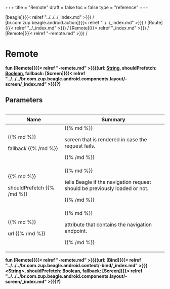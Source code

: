 +++
title = "Remote"
draft = false
toc = false
type = "reference"
+++

[beagle]({{< relref "../../../_index.md" >}}) / [br.com.zup.beagle.android.action]({{< relref "../../_index.md" >}}) / [Route]({{< relref "../_index.md" >}}) / [Remote]({{< relref "_index.md" >}}) / [Remote]({{< relref "-remote.md" >}}) / 



# Remote  
  
<b><b>fun [Remote]({{< relref "-remote.md" >}})(url: [String](https://kotlinlang.org/api/latest/jvm/stdlib/kotlin/-string/index.html), shouldPrefetch: [Boolean](https://kotlinlang.org/api/latest/jvm/stdlib/kotlin/-boolean/index.html), fallback: [Screen]({{< relref "../../../br.com.zup.beagle.android.components.layout/-screen/_index.md" >}})?)</b></b>  




## Parameters  
<table>
  
  
<table>
  
<thead>
<tr>
<th>
Name  
</th>
<th>
Summary  
</th>
  
</tr>
</thead>
<tbody>
<tr>
<td>
{{% md %}}

fallback
{{% /md %}}
</td>
<td>
{{% md %}}



screen that is rendered in case the request fails.


{{% /md %}}
</td>
</tr>

<tr>
<td>
{{% md %}}

shouldPrefetch
{{% /md %}}
</td>
<td>
{{% md %}}



tells Beagle if the navigation request should be previously loaded or not.


{{% /md %}}
</td>
</tr>

<tr>
<td>
{{% md %}}

url
{{% /md %}}
</td>
<td>
{{% md %}}



attribute that contains the navigation endpoint.


{{% /md %}}
</td>
</tr>

</tbody>
</table>
  
</table>
  
  
<b><b>fun [Remote]({{< relref "-remote.md" >}})(url: [Bind]({{< relref "../../../br.com.zup.beagle.android.context/-bind/_index.md" >}})<[String](https://kotlinlang.org/api/latest/jvm/stdlib/kotlin/-string/index.html)>, shouldPrefetch: [Boolean](https://kotlinlang.org/api/latest/jvm/stdlib/kotlin/-boolean/index.html), fallback: [Screen]({{< relref "../../../br.com.zup.beagle.android.components.layout/-screen/_index.md" >}})?)</b></b>  



